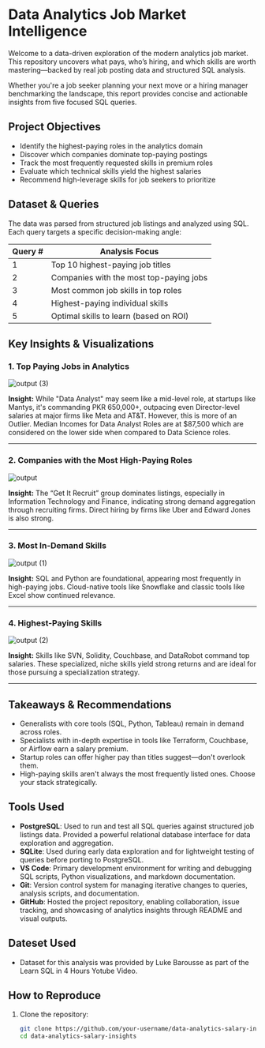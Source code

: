 # Data Analytics Job Market Intelligence

Welcome to a data-driven exploration of the modern analytics job market. This repository uncovers what pays, who’s hiring, and which skills are worth mastering—backed by real job posting data and structured SQL analysis.

Whether you're a job seeker planning your next move or a hiring manager benchmarking the landscape, this report provides concise and actionable insights from five focused SQL queries.

## Project Objectives

- Identify the highest-paying roles in the analytics domain  
- Discover which companies dominate top-paying postings  
- Track the most frequently requested skills in premium roles  
- Evaluate which technical skills yield the highest salaries  
- Recommend high-leverage skills for job seekers to prioritize

## Dataset & Queries

The data was parsed from structured job listings and analyzed using SQL. Each query targets a specific decision-making angle:

| Query # | Analysis Focus                        |
|---------|----------------------------------------|
| 1       | Top 10 highest-paying job titles       |
| 2       | Companies with the most top-paying jobs|
| 3       | Most common job skills in top roles    |
| 4       | Highest-paying individual skills       |
| 5       | Optimal skills to learn (based on ROI) |

## Key Insights & Visualizations

### 1. Top Paying Jobs in Analytics
![output (3)](https://github.com/user-attachments/assets/64ab2f7f-cf5d-4518-9d4c-19bd0cf97944)

**Insight:** While "Data Analyst" may seem like a mid-level role, at startups like Mantys, it's commanding PKR 650,000+, outpacing even Director-level salaries at major firms like Meta and AT&T. However, this is more of an Outlier. Median Incomes for Data Analyst Roles are at $87,500 which are considered on the lower side when compared to Data Science roles. 

---

### 2. Companies with the Most High-Paying Roles
![output](https://github.com/user-attachments/assets/8abebab9-2567-4f62-8943-6e67f888e72a)


**Insight:** The “Get It Recruit” group dominates listings, especially in Information Technology and Finance, indicating strong demand aggregation through recruiting firms. Direct hiring by firms like Uber and Edward Jones is also strong.

---

### 3. Most In-Demand Skills
![output (1)](https://github.com/user-attachments/assets/b4f9d237-bde5-4389-93f6-20654fd42f6a)


**Insight:** SQL and Python are foundational, appearing most frequently in high-paying jobs. Cloud-native tools like Snowflake and classic tools like Excel show continued relevance.

---

### 4. Highest-Paying Skills
![output (2)](https://github.com/user-attachments/assets/cdd18079-b6a9-458f-860c-4b91870a53ed)


**Insight:** Skills like SVN, Solidity, Couchbase, and DataRobot command top salaries. These specialized, niche skills yield strong returns and are ideal for those pursuing a specialization strategy.

---

## Takeaways & Recommendations

- Generalists with core tools (SQL, Python, Tableau) remain in demand across roles.
- Specialists with in-depth expertise in tools like Terraform, Couchbase, or Airflow earn a salary premium.
- Startup roles can offer higher pay than titles suggest—don't overlook them.
- High-paying skills aren't always the most frequently listed ones. Choose your stack strategically.

## Tools Used

- **PostgreSQL**: Used to run and test all SQL queries against structured job listings data. Provided a powerful relational database interface for data exploration and aggregation.
- **SQLite**: Used during early data exploration and for lightweight testing of queries before porting to PostgreSQL.
- **VS Code**: Primary development environment for writing and debugging SQL scripts, Python visualizations, and markdown documentation.
- **Git**: Version control system for managing iterative changes to queries, analysis scripts, and documentation.
- **GitHub**: Hosted the project repository, enabling collaboration, issue tracking, and showcasing of analytics insights through README and visual outputs.

## Dateset Used
- Dataset for this analysis was provided by Luke Barousse as part of the Learn SQL in 4 Hours Yotube Video.

## How to Reproduce

1. Clone the repository:
   ```bash
   git clone https://github.com/your-username/data-analytics-salary-insights.git
   cd data-analytics-salary-insights
